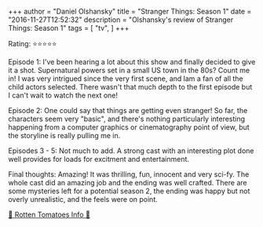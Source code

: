+++
author = "Daniel Olshansky"
title = "Stranger Things: Season 1"
date = "2016-11-27T12:52:32"
description = "Olshansky's review of Stranger Things: Season 1"
tags = [
    "tv",
]
+++

Rating: ⭐⭐⭐⭐⭐

Episode 1: I've been hearing a lot about this show and finally decided to give it a shot. Supernatural powers set in a small US town in the 80s? Count me in! I was very intrigued since the very first scene, and lam a fan of all the child actors selected. There wasn't that much depth to the first episode but I can't wait to watch the next one!

Episode 2: One could say that things are getting even stranger! So far, the characters seem very "basic", and there's nothing particularly interesting happening from a computer graphics or cinematography point of view, but the storyline is really pulling me in.

Episodes 3 - 5: Not much to add. A strong cast with an interesting plot done well provides for loads for excitment and entertainment.

Final thoughts: Amazing! It was thrilling, fun, innocent and very sci-fy. The whole cast did an amazing job and the ending was well crafted. There are some mysteries left for a potential season 2, the ending was happy but not overly unrealistic, and the feels were on point.

[🍅 Rotten Tomatoes Info 🍅](https://www.rottentomatoes.com//tv/stranger_things/s01)